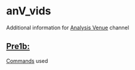 # anV_vids
Additional information for [Analysis Venue](https://www.youtube.com/@analysisVenue) channel

## [Pre1b:]()
[Commands](https://github.com/anw-sh/anV_vids/blob/main/pre1b_commands.md) used
